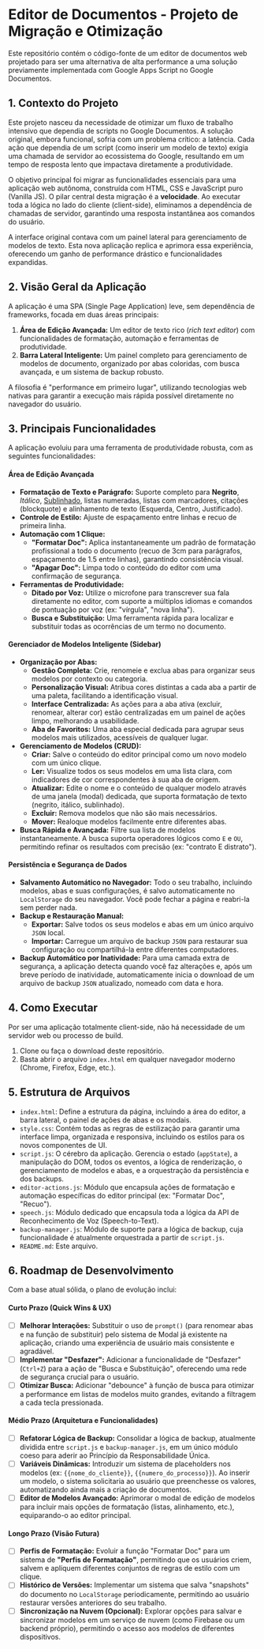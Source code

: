 # Editor de Documentos - Projeto de Migração e Otimização

Este repositório contém o código-fonte de um editor de documentos web projetado para ser uma alternativa de alta performance a uma solução previamente implementada com Google Apps Script no Google Documentos.

## 1. Contexto do Projeto

Este projeto nasceu da necessidade de otimizar um fluxo de trabalho intensivo que dependia de scripts no Google Documentos. A solução original, embora funcional, sofria com um problema crítico: a latência. Cada ação que dependia de um script (como inserir um modelo de texto) exigia uma chamada de servidor ao ecossistema do Google, resultando em um tempo de resposta lento que impactava diretamente a produtividade.

O objetivo principal foi migrar as funcionalidades essenciais para uma aplicação web autônoma, construída com HTML, CSS e JavaScript puro (Vanilla JS). O pilar central desta migração é a **velocidade**. Ao executar toda a lógica no lado do cliente (client-side), eliminamos a dependência de chamadas de servidor, garantindo uma resposta instantânea aos comandos do usuário.

A interface original contava com um painel lateral para gerenciamento de modelos de texto. Esta nova aplicação replica e aprimora essa experiência, oferecendo um ganho de performance drástico e funcionalidades expandidas.

## 2. Visão Geral da Aplicação

A aplicação é uma SPA (Single Page Application) leve, sem dependência de frameworks, focada em duas áreas principais:

1.  **Área de Edição Avançada:** Um editor de texto rico (*rich text editor*) com funcionalidades de formatação, automação e ferramentas de produtividade.
2.  **Barra Lateral Inteligente:** Um painel completo para gerenciamento de modelos de documento, organizado por abas coloridas, com busca avançada, e um sistema de backup robusto.

A filosofia é "performance em primeiro lugar", utilizando tecnologias web nativas para garantir a execução mais rápida possível diretamente no navegador do usuário.

## 3. Principais Funcionalidades

A aplicação evoluiu para uma ferramenta de produtividade robusta, com as seguintes funcionalidades:

#### Área de Edição Avançada
-   **Formatação de Texto e Parágrafo:** Suporte completo para **Negrito**, *Itálico*, <u>Sublinhado</u>, listas numeradas, listas com marcadores, citações (blockquote) e alinhamento de texto (Esquerda, Centro, Justificado).
-   **Controle de Estilo:** Ajuste de espaçamento entre linhas e recuo de primeira linha.
-   **Automação com 1 Clique:**
    -   **"Formatar Doc":** Aplica instantaneamente um padrão de formatação profissional a todo o documento (recuo de 3cm para parágrafos, espaçamento de 1.5 entre linhas), garantindo consistência visual.
    -   **"Apagar Doc":** Limpa todo o conteúdo do editor com uma confirmação de segurança.
-   **Ferramentas de Produtividade:**
    -   **Ditado por Voz:** Utilize o microfone para transcrever sua fala diretamente no editor, com suporte a múltiplos idiomas e comandos de pontuação por voz (ex: "vírgula", "nova linha").
    -   **Busca e Substituição:** Uma ferramenta rápida para localizar e substituir todas as ocorrências de um termo no documento.

#### Gerenciador de Modelos Inteligente (Sidebar)
-   **Organização por Abas:**
    -   **Gestão Completa:** Crie, renomeie e exclua abas para organizar seus modelos por contexto ou categoria.
    -   **Personalização Visual:** Atribua cores distintas a cada aba a partir de uma paleta, facilitando a identificação visual.
    -   **Interface Centralizada:** As ações para a aba ativa (excluir, renomear, alterar cor) estão centralizadas em um painel de ações limpo, melhorando a usabilidade.
    -   **Aba de Favoritos:** Uma aba especial dedicada para agrupar seus modelos mais utilizados, acessíveis de qualquer lugar.
-   **Gerenciamento de Modelos (CRUD):**
    -   **Criar:** Salve o conteúdo do editor principal como um novo modelo com um único clique.
    -   **Ler:** Visualize todos os seus modelos em uma lista clara, com indicadores de cor correspondentes à sua aba de origem.
    -   **Atualizar:** Edite o nome e o conteúdo de qualquer modelo através de uma janela (modal) dedicada, que suporta formatação de texto (negrito, itálico, sublinhado).
    -   **Excluir:** Remova modelos que não são mais necessários.
    -   **Mover:** Realoque modelos facilmente entre diferentes abas.
-   **Busca Rápida e Avançada:** Filtre sua lista de modelos instantaneamente. A busca suporta operadores lógicos como `E` e `OU`, permitindo refinar os resultados com precisão (ex: "contrato E distrato").

#### Persistência e Segurança de Dados
-   **Salvamento Automático no Navegador:** Todo o seu trabalho, incluindo modelos, abas e suas configurações, é salvo automaticamente no `LocalStorage` do seu navegador. Você pode fechar a página e reabri-la sem perder nada.
-   **Backup e Restauração Manual:**
    -   **Exportar:** Salve todos os seus modelos e abas em um único arquivo `JSON` local.
    -   **Importar:** Carregue um arquivo de backup `JSON` para restaurar sua configuração ou compartilhá-la entre diferentes computadores.
-   **Backup Automático por Inatividade:** Para uma camada extra de segurança, a aplicação detecta quando você faz alterações e, após um breve período de inatividade, automaticamente inicia o download de um arquivo de backup `JSON` atualizado, nomeado com data e hora.

## 4. Como Executar

Por ser uma aplicação totalmente client-side, não há necessidade de um servidor web ou processo de build.

1.  Clone ou faça o download deste repositório.
2.  Basta abrir o arquivo `index.html` em qualquer navegador moderno (Chrome, Firefox, Edge, etc.).

## 5. Estrutura de Arquivos

-   `index.html`: Define a estrutura da página, incluindo a área do editor, a barra lateral, o painel de ações de abas e os modais.
-   `style.css`: Contém todas as regras de estilização para garantir uma interface limpa, organizada e responsiva, incluindo os estilos para os novos componentes de UI.
-   `script.js`: O cérebro da aplicação. Gerencia o estado (`appState`), a manipulação do DOM, todos os eventos, a lógica de renderização, o gerenciamento de modelos e abas, e a orquestração da persistência e dos backups.
-   `editor-actions.js`: Módulo que encapsula ações de formatação e automação específicas do editor principal (ex: "Formatar Doc", "Recuo").
-   `speech.js`: Módulo dedicado que encapsula toda a lógica da API de Reconhecimento de Voz (Speech-to-Text).
-   `backup-manager.js`: Módulo de suporte para a lógica de backup, cuja funcionalidade é atualmente orquestrada a partir de `script.js`.
-   `README.md`: Este arquivo.

## 6. Roadmap de Desenvolvimento

Com a base atual sólida, o plano de evolução inclui:

#### Curto Prazo (Quick Wins & UX)
-   [ ] **Melhorar Interações:** Substituir o uso de `prompt()` (para renomear abas e na função de substituir) pelo sistema de Modal já existente na aplicação, criando uma experiência de usuário mais consistente e agradável.
-   [ ] **Implementar "Desfazer":** Adicionar a funcionalidade de "Desfazer" (`Ctrl+Z`) para a ação de "Busca e Substituição", oferecendo uma rede de segurança crucial para o usuário.
-   [ ] **Otimizar Busca:** Adicionar "debounce" à função de busca para otimizar a performance em listas de modelos muito grandes, evitando a filtragem a cada tecla pressionada.

#### Médio Prazo (Arquitetura e Funcionalidades)
-   [ ] **Refatorar Lógica de Backup:** Consolidar a lógica de backup, atualmente dividida entre `script.js` e `backup-manager.js`, em um único módulo coeso para aderir ao Princípio da Responsabilidade Única.
-   [ ] **Variáveis Dinâmicas:** Introduzir um sistema de placeholders nos modelos (ex: `{{nome_do_cliente}}`, `{{numero_do_processo}}`). Ao inserir um modelo, o sistema solicitaria ao usuário que preenchesse os valores, automatizando ainda mais a criação de documentos.
-   [ ] **Editor de Modelos Avançado:** Aprimorar o modal de edição de modelos para incluir mais opções de formatação (listas, alinhamento, etc.), equiparando-o ao editor principal.

#### Longo Prazo (Visão Futura)
-   [ ] **Perfis de Formatação:** Evoluir a função "Formatar Doc" para um sistema de **"Perfis de Formatação"**, permitindo que os usuários criem, salvem e apliquem diferentes conjuntos de regras de estilo com um clique.
-   [ ] **Histórico de Versões:** Implementar um sistema que salva "snapshots" do documento no `LocalStorage` periodicamente, permitindo ao usuário restaurar versões anteriores do seu trabalho.
-   [ ] **Sincronização na Nuvem (Opcional):** Explorar opções para salvar e sincronizar modelos em um serviço de nuvem (como Firebase ou um backend próprio), permitindo o acesso aos modelos de diferentes dispositivos.
